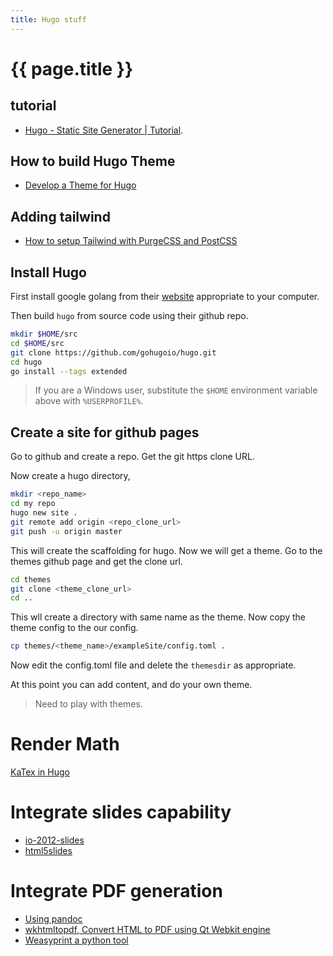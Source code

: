 ```yaml
---
title: Hugo stuff
---
```


# {{ page.title }}

## tutorial
* [Hugo - Static Site Generator | Tutorial](https://www.youtube.com/playlist?list=PLLAZ4kZ9dFpOnyRlyS-liKL5ReHDcj4G3).

## How to build Hugo Theme
* [Develop a Theme for Hugo](https://www.zeolearn.com/magazine/develop-a-theme-for-hugo)

## Adding tailwind
* [How to setup Tailwind with PurgeCSS and PostCSS](https://flaviocopes.com/tailwind-setup/)

## Install Hugo
First install google golang from their [website](https://golang.org/dl/) appropriate to your computer.

Then build ``hugo`` from source code using their github repo. 
```bash
mkdir $HOME/src
cd $HOME/src
git clone https://github.com/gohugoio/hugo.git
cd hugo
go install --tags extended
```

>If you are a Windows user, substitute the ``$HOME`` environment variable above with ``%USERPROFILE%``.

## Create a site for github pages
Go to github and create a repo. Get the git https clone URL.

Now create a hugo directory, 

```bash
mkdir <repo_name>
cd my repo
hugo new site .
git remote add origin <repo_clone_url>
git push -u origin master
```

This will create the scaffolding for hugo. Now we will get a theme. Go to the themes github page and get the clone url. 

```bash
cd themes
git clone <theme_clone_url>
cd ..
```
This wll create a directory with same name as the theme. Now copy the theme config to the our config.

```bash
cp themes/<theme_name>/exampleSite/config.toml .
```
Now edit the config.toml file and delete the ``themesdir`` as appropriate.

At this point you can add content, and do your own theme.  

> Need to play with themes.

# Render Math
[KaTex in Hugo](https://eankeen.github.io/blog/posts/render-latex-with-katex-in-hugo-blog/)

# Integrate slides capability
* [io-2012-slides](https://github.com/kkibria/io-2012-slides)
* [html5slides](https://github.com/kkibria/html5slides)

# Integrate PDF generation
* [Using pandoc](https://github.com/tanakh/pandoc-html5slide)
* [wkhtmltopdf, Convert HTML to PDF using Qt Webkit engine](https://github.com/wkhtmltopdf)
* [Weasyprint a python tool](https://weasyprint.readthedocs.io)